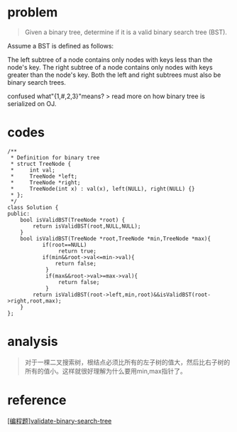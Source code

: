 # problem
>Given a binary tree, determine if it is a valid binary search tree (BST).

Assume a BST is defined as follows:

The left subtree of a node contains only nodes with keys less than the node's key.
The right subtree of a node contains only nodes with keys greater than the node's key.
Both the left and right subtrees must also be binary search trees.

confused what"{1,#,2,3}"means? > read more on how binary tree is serialized on OJ.

# codes
```
/**
 * Definition for binary tree
 * struct TreeNode {
 *     int val;
 *     TreeNode *left;
 *     TreeNode *right;
 *     TreeNode(int x) : val(x), left(NULL), right(NULL) {}
 * };
 */
class Solution {
public:
    bool isValidBST(TreeNode *root) {
        return isValidBST(root,NULL,NULL);
    }
    bool isValidBST(TreeNode *root,TreeNode *min,TreeNode *max){
           if(root==NULL)
                return true;
           if(min&&root->val<=min->val){
               return false;
            }
            if(max&&root->val>=max->val){
                return false;
            } 
        return isValidBST(root->left,min,root)&&isValidBST(root->right,root,max);
    }
};

```

# analysis
>对于一棵二叉搜索树，根结点必须比所有的左子树的值大，然后比右子树的所有的值小。这样就很好理解为什么要用min,max指针了。

# reference
[[编程题]validate-binary-search-tree][1]


[1]: https://www.nowcoder.com/questionTerminal/fd7f880072914464a13b89af242c0ce5
